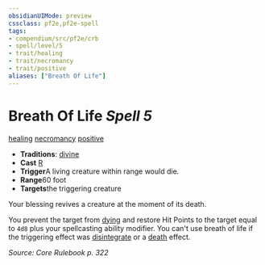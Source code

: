 ```yaml
---
obsidianUIMode: preview
cssclass: pf2e,pf2e-spell
tags:
- compendium/src/pf2e/crb
- spell/level/5
- trait/healing
- trait/necromancy
- trait/positive
aliases: ["Breath Of Life"]
---
```

# Breath Of Life *Spell 5*   
[healing](../../Rules/traits/healing.md)  [necromancy](../../Rules/traits/necromancy.md)  [positive](../../Rules/traits/positive.md)  

- **Traditions**: [divine](../../Rules/traits/divine.md)
- **Cast** [R](../../Rules/core-rulebook/chapter-9-playing-the-game.md#Actions "Reaction") 
- **Trigger**A living creature within range would die.
- **Range**60 foot
- **Targets**the triggering creature

Your blessing revives a creature at the moment of its death.

You prevent the target from [dying](../../Rules/conditions.md#Dying) and restore Hit Points to the target equal to `4d8` plus your spellcasting ability modifier. You can't use breath of life if the triggering effect was [disintegrate](disintegrate.md) or a [death](../../Rules/traits/death.md) effect.

*Source: Core Rulebook p. 322*